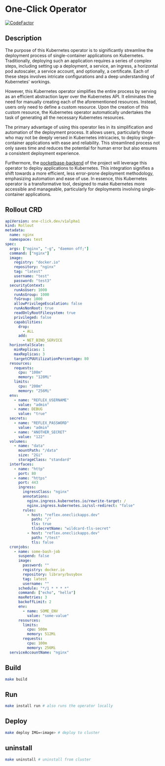 # One-Click Operator

[![CodeFactor](https://www.codefactor.io/repository/github/janlauber/one-click-operator/badge)](https://www.codefactor.io/repository/github/janlauber/one-click-operator)

## Description

The purpose of this Kubernetes operator is to significantly streamline the deployment process of single-container applications on Kubernetes. Traditionally, deploying such an application requires a series of complex steps, including setting up a deployment, a service, an ingress, a horizontal pod autoscaler, a service account, and optionally, a certificate. Each of these steps involves intricate configurations and a deep understanding of Kubernetes' workings.

However, this Kubernetes operator simplifies the entire process by serving as an efficient abstraction layer over the Kubernetes API. It eliminates the need for manually creating each of the aforementioned resources. Instead, users only need to define a custom resource. Upon the creation of this custom resource, the Kubernetes operator automatically undertakes the task of generating all the necessary Kubernetes resources.

The primary advantage of using this operator lies in its simplification and automation of the deployment process. It allows users, particularly those who may not be deeply versed in Kubernetes intricacies, to deploy single-container applications with ease and reliability. This streamlined process not only saves time and reduces the potential for human error but also ensures a consistent deployment experience.

Furthermore, the [pocketbase-backend](https://github.com/janlauber/one-click/tree/main/pocketbase) of the project will leverage this operator to deploy applications to Kubernetes. This integration signifies a shift towards a more efficient, less error-prone deployment methodology, emphasizing automation and ease of use. In essence, this Kubernetes operator is a transformative tool, designed to make Kubernetes more accessible and manageable, particularly for deployments involving single-container applications.

## Rollout CRD

```yaml
apiVersion: one-click.dev/v1alpha1
kind: Rollout
metadata:
  name: nginx
  namespace: test
spec:
  args: ["nginx", "-g", "daemon off;"]
  command: ["nginx"]
  image:
    registry: "docker.io"
    repository: "nginx"
    tag: "latest"
    username: "test"
    password: "test3"
  securityContext:
    runAsUser: 1000
    runAsGroup: 1000
    fsGroup: 1000
    allowPrivilegeEscalation: false
    runAsNonRoot: true
    readOnlyRootFilesystem: true
    privileged: false
    capabilities:
      drop:
        - ALL
      add:
        - NET_BIND_SERVICE
  horizontalScale:
    minReplicas: 1
    maxReplicas: 3
    targetCPUUtilizationPercentage: 80
  resources:
    requests:
      cpu: "100m"
      memory: "128Mi"
    limits:
      cpu: "200m"
      memory: "256Mi"
  env:
    - name: "REFLEX_USERNAME"
      value: "admin"
    - name: DEBUG
      value: "true"
  secrets:
    - name: "REFLEX_PASSWORD"
      value: "admin"
    - name: "ANOTHER_SECRET"
      value: "122"
  volumes:
    - name: "data"
      mountPath: "/data"
      size: "2Gi"
      storageClass: "standard"
  interfaces:
    - name: "http"
      port: 80
    - name: "https"
      port: 443
      ingress:
        ingressClass: "nginx"
        annotations:
          nginx.ingress.kubernetes.io/rewrite-target: /
          nginx.ingress.kubernetes.io/ssl-redirect: "false"
        rules:
          - host: "reflex.oneclickapps.dev"
            path: "/"
            tls: true
            tlsSecretName: "wildcard-tls-secret"
          - host: "reflex.oneclickapps.dev"
            path: "/test"
            tls: false
  cronjobs:
    - name: some-bash-job
      suspend: false
      image:
        password: ""
        registry: docker.io
        repository: library/busybox
        tag: latest
        username: ""
      schedule: "*/1 * * * *"
      command: ["echo", "hello"]
      maxRetries: 3
      backoffLimit: 2
      env:
        - name: SOME_ENV
          value: "some-value"
      resources:
        limits:
          cpu: 500m
          memory: 512Mi
        requests:
          cpu: 100m
          memory: 256Mi
  serviceAccountName: "nginx"
```

## Build

```bash
make build
```

## Run

```bash
make install run # also runs the operator locally
```

## Deploy

```bash
make deploy IMG=<image> # deploy to cluster
```

## uninstall

```bash
make uninstall # uninstall from cluster
```
